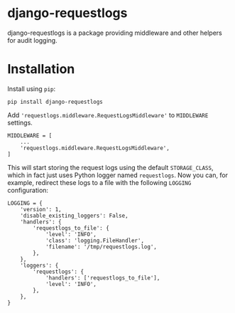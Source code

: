 # django-requestlogs

django-requestlogs is a package providing middleware and other helpers for audit logging.

# Installation

Install using `pip`:

    pip install django-requestlogs

Add `'requestlogs.middleware.RequestLogsMiddleware'` to `MIDDLEWARE` settings.

    MIDDLEWARE = [
        ...
        'requestlogs.middleware.RequestLogsMiddleware',
    ]

This will start storing the request logs using the default `STORAGE_CLASS`, which in fact just uses Python logger named `requestlogs`. Now you can, for example, redirect these logs to a file with the following `LOGGING` configuration:

    LOGGING = {
        'version': 1,
        'disable_existing_loggers': False,
        'handlers': {
            'requestlogs_to_file': {
                'level': 'INFO',
                'class': 'logging.FileHandler',
                'filename': '/tmp/requestlogs.log',
            },
        },
        'loggers': {
            'requestlogs': {
                'handlers': ['requestlogs_to_file'],
                'level': 'INFO',
            },
        },
    }
